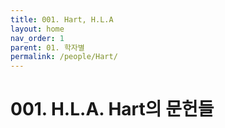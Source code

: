 ```yaml
---
title: 001. Hart, H.L.A 
layout: home
nav_order: 1
parent: 01. 학자별
permalink: /people/Hart/
---
```


# 001. H.L.A. Hart의 문헌들